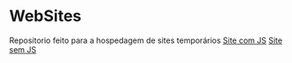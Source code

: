# WebSites
  Repositorio feito para a hospedagem de sites temporários
  [Site com JS](https://runnanc-137.github.io/WebSite-s/Exerc%C3%ADcios/JavaS/Ex-1/index.html)
  [Site sem JS](https://runnanc-137.github.io/WebSite-s/Exerc%C3%ADcios/Html%20+%20Css/exercicio.html)

